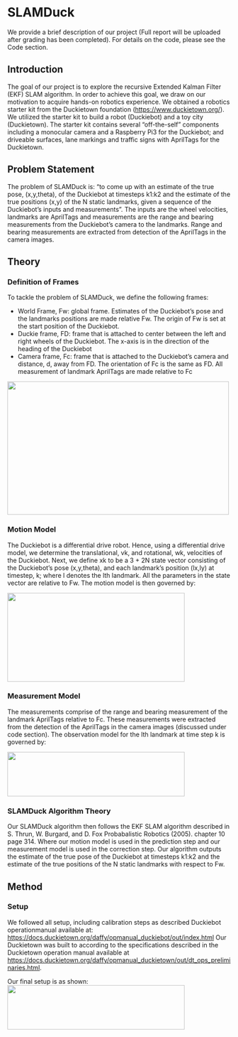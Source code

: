 # SLAMDuck 
We provide a brief description of our project (Full report will be uploaded after grading has been completed). For details on the code, please see the Code section.

## Introduction
The goal of our project is to explore the recursive Extended Kalman Filter (EKF) SLAM algorithm. In order to achieve this goal, we draw on our motivation to acquire hands-on robotics experience. We obtained a robotics starter kit from the Duckietown foundation (https://www.duckietown.org/). We utilized the starter kit to build a robot (Duckiebot) and a toy city
(Duckietown). The starter kit contains several “off-the-self” components including a monocular camera and a Raspberry Pi3
for the Duckiebot; and driveable surfaces, lane markings and traffic signs with AprilTags for the Duckietown. 

## Problem Statement
The problem of SLAMDuck is: “to come up with an estimate of the true pose, (x,y,theta), of the Duckiebot at timesteps k1:k2 and the estimate of the true positions (x,y) of the N static landmarks, given a sequence of the Duckiebot’s inputs and measurements”.
The inputs are the wheel velocities, landmarks are AprilTags and measurements are the range and bearing measurements from the Duckiebot’s camera to the landmarks. Range and bearing measurements are extracted from detection of the AprilTags in the camera images.

## Theory
### Definition of Frames
To tackle the problem of SLAMDuck, we define the following frames:
* World Frame, Fw: global frame. Estimates of the Duckiebot’s pose and the landmarks positions are made relative Fw. The origin of Fw is set at the start position of the Duckiebot.
* Duckie frame, FD: frame that is attached to center between the left and right wheels of the Duckiebot. The x-axis is in the direction of the heading of the Duckiebot
* Camera frame, Fc: frame that is attached to the Duckiebot’s camera and distance, d, away from FD. The orientation of Fc is the same as FD. All measurement of landmark AprilTags are made relative to Fc

<img src="https://github.com/asvath/SLAMDuck/blob/master/pix/frames.PNG" width="500" height="300">

### Motion Model
The Duckiebot is a differential drive robot. Hence, using a differential drive model, we determine the translational, vk, and rotational, wk, velocities of the Duckiebot. Next, we define xk to be a 3 + 2N state vector consisting of the Duckiebot’s pose (x,y,theta), and each landmark’s position (lx,ly) at timestep, k; where l denotes the lth landmark. All the parameters in the state vector are relative to Fw. The motion model is then governed by:

<img src="https://github.com/asvath/SLAMDuck/blob/master/pix/motion.PNG" width="400" height="200">

### Measurement Model
The measurements comprise of the range and bearing measurement of the landmark AprilTags relative to Fc. These measurements were extracted from the detection of the AprilTags in the camera images (discussed under code section). The observation model for the lth
landmark at time step k is governed by:

<img src="https://github.com/asvath/SLAMDuck/blob/master/pix/measurement.PNG" width="400" height="100">

### SLAMDuck Algorithm Theory
Our SLAMDuck algorithm then follows the EKF SLAM algorithm described in S. Thrun, W. Burgard, and D. Fox Probabalistic Robotics (2005). chapter 10 page 314. Where our motion model is used in the prediction step and our measurement model is used in the
correction step. Our algorithm outputs the estimate of the true pose of the Duckiebot at timesteps k1:k2 and the estimate of the
true positions of the N static landmarks with respect to Fw.

## Method
### Setup
We followed all setup, including calibration steps as described Duckiebot operationmanual available at:
https://docs.duckietown.org/daffy/opmanual_duckiebot/out/index.html
Our Duckietown was built to according to the specifications described in the Duckietown operation manual available at
https://docs.duckietown.org/daffy/opmanual_duckietown/out/dt_ops_preliminaries.html.

Our final setup is as shown:
<img src="https://github.com/asvath/SLAMDuck/blob/master/pix/top_view_duckietown.jpg" width="400" height="100">

###
